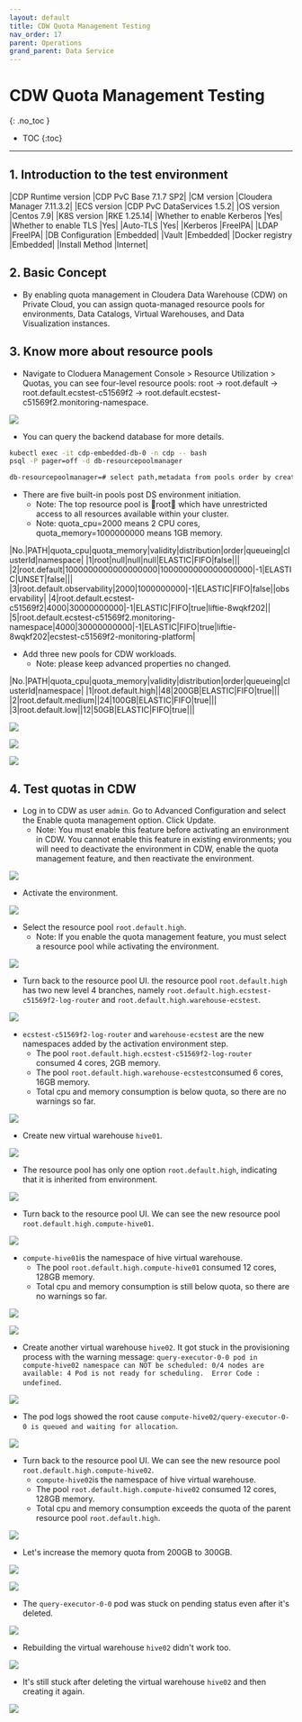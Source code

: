 ```yaml
---
layout: default
title: CDW Quota Management Testing
nav_order: 17
parent: Operations
grand_parent: Data Service
---
```


# CDW Quota Management Testing
{: .no_toc }

- TOC
{:toc}

---

## 1. Introduction to the test environment

|CDP Runtime version |CDP PvC Base 7.1.7 SP2|
|CM version |Cloudera Manager 7.11.3.2|
|ECS version |CDP PvC DataServices 1.5.2|
|OS version |Centos 7.9|
|K8S version |RKE 1.25.14|
|Whether to enable Kerberos |Yes|
|Whether to enable TLS |Yes|
|Auto-TLS |Yes|
|Kerberos |FreeIPA|
|LDAP |FreeIPA|
|DB Configuration |Embedded|
|Vault |Embedded|
|Docker registry |Embedded|
|Install Method |Internet|

## 2. Basic Concept

- By enabling quota management in Cloudera Data Warehouse (CDW) on Private Cloud, you can assign quota-managed resource pools for environments, Data Catalogs, Virtual Warehouses, and Data Visualization instances.

## 3. Know more about resource pools 

- Navigate to Cloduera Management Console > Resource Utilization > Quotas, you can see four-level resource pools: root ->  root.default -> root.default.ecstest-c51569f2 -> root.default.ecstest-c51569f2.monitoring-namespace.

![](../../assets/images/ds/cdwquota02.png)

- You can query the backend database for more details.

```bash
kubectl exec -it cdp-embedded-db-0 -n cdp -- bash
psql -P pager=off -d db-resourcepoolmanager

db-resourcepoolmanager=# select path,metadata from pools order by created_at;
```

- There are five built-in pools post DS environment initiation. 
    - Note: The top resource pool is root which have unrestricted access to all resources available within your cluster.
    - Note: quota_cpu=2000 means 2 CPU cores, quota_memory=1000000000 means 1GB memory.

|No.|PATH|quota_cpu|quota_memory|validity|distribution|order|queueing|clusterId|namespace|
|1|root|null|null|null|ELASTIC|FIFO|false|||
|2|root.default|1000000000000000000|1000000000000000000|-1|ELASTIC|UNSET|false|||
|3|root.default.observability|2000|1000000000|-1|ELASTIC|FIFO|false||observability|
|4|root.default.ecstest-c51569f2|4000|30000000000|-1|ELASTIC|FIFO|true|liftie-8wqkf202||
|5|root.default.ecstest-c51569f2.monitoring-namespace|4000|30000000000|-1|ELASTIC|FIFO|true|liftie-8wqkf202|ecstest-c51569f2-monitoring-platform|

- Add three new pools for CDW workloads. 
    - Note: please keep advanced properties no changed. 

|No.|PATH|quota_cpu|quota_memory|validity|distribution|order|queueing|clusterId|namespace|
|1|root.default.high||48|200GB|ELASTIC|FIFO|true|||
|2|root.default.medium||24|100GB|ELASTIC|FIFO|true|||
|3|root.default.low||12|50GB|ELASTIC|FIFO|true|||

![](../../assets/images/ds/cdwquota03.png)

![](../../assets/images/ds/cdwquota04.png)

![](../../assets/images/ds/cdwquota05.png)


## 4. Test quotas in CDW

- Log in to CDW as user `admin`. Go to Advanced Configuration and select the Enable quota management option. Click Update.
    - Note: You must enable this feature before activating an environment in CDW. You cannot enable this feature in existing environments; you will need to deactivate the environment in CDW, enable the quota management feature, and then reactivate the environment.

![](../../assets/images/ds/cdwquota01.png)

- Activate the environment.

![](../../assets/images/ds/cdwquota06.png)

- Select the resource pool `root.default.high`.
    - Note: If you enable the quota management feature, you must select a resource pool while activating the environment.

![](../../assets/images/ds/cdwquota07.png)

- Turn back to the resource pool UI. the resource pool `root.default.high` has two new level 4 branches, namely `root.default.high.ecstest-c51569f2-log-router` and `root.default.high.warehouse-ecstest`.

![](../../assets/images/ds/cdwquota13.png)

- `ecstest-c51569f2-log-router` and `warehouse-ecstest` are the new namespaces added by the activation environment step.
    - The pool `root.default.high.ecstest-c51569f2-log-router` consumed 4 cores, 2GB memory.
    - The pool `root.default.high.warehouse-ecstest`consumed 6 cores, 16GB memory.
    - Total cpu and memory consumption is below quota, so there are no warnings so far.

![](../../assets/images/ds/cdwquota14.png)
 
- Create new virtual warehouse `hive01`.

![](../../assets/images/ds/cdwquota08.png)

- The resource pool has only one option `root.default.high`, indicating that it is inherited from environment.

![](../../assets/images/ds/cdwquota09.png)

- Turn back to the resource pool UI. We can see the new resource pool `root.default.high.compute-hive01`.

![](../../assets/images/ds/cdwquota15.png)

- `compute-hive01`is the namespace of hive virtual warehouse.
    - The pool `root.default.high.compute-hive01` consumed 12 cores, 128GB memory.
    - Total cpu and memory consumption is still below quota, so there are no warnings so far.

![](../../assets/images/ds/cdwquota16.png)

![](../../assets/images/ds/cdwquota10.png)

- Create another virtual warehouse `hive02`. It got stuck in the provisioning process with the warning message: `query-executor-0-0 pod in compute-hive02 namespace can NOT be scheduled: 0/4 nodes are available: 4 Pod is not ready for scheduling.  Error Code : undefined`.

![](../../assets/images/ds/cdwquota11.png)

- The pod logs showed the root cause `compute-hive02/query-executor-0-0 is queued and waiting for allocation`.

![](../../assets/images/ds/cdwquota12.png)

- Turn back to the resource pool UI. We can see the new resource pool `root.default.high.compute-hive02`.
    - `compute-hive02`is the namespace of hive virtual warehouse.
    - The pool `root.default.high.compute-hive02` consumed 12 cores, 128GB memory.
    - Total cpu and memory consumption exceeds the quota of the parent resource pool `root.default.high`.

![](../../assets/images/ds/cdwquota17.png)

- Let's increase the memory quota from 200GB to 300GB.

![](../../assets/images/ds/cdwquota18.png)

![](../../assets/images/ds/cdwquota19.png)

- The `query-executor-0-0` pod was stuck on pending status even after it's deleted.

![](../../assets/images/ds/cdwquota20.png)

- Rebuilding the virtual warehouse `hive02` didn't work too.

![](../../assets/images/ds/cdwquota21.png)

- It's still stuck after deleting the virtual warehouse `hive02` and then creating it again.

![](../../assets/images/ds/cdwquota22.png)
